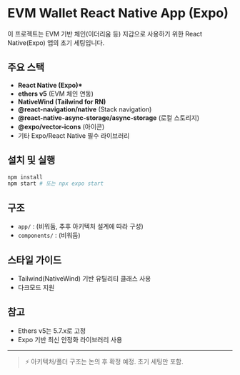 # EVM Wallet React Native App (Expo)

이 프로젝트는 EVM 기반 체인(이더리움 등) 지갑으로 사용하기 위한 React Native(Expo) 앱의 초기 세팅입니다.

## 주요 스택
- **React Native (Expo)\***
- **ethers v5** (EVM 체인 연동)
- **NativeWind (Tailwind for RN)**
- **@react-navigation/native** (Stack navigation)
- **@react-native-async-storage/async-storage** (로컬 스토리지)
- **@expo/vector-icons** (아이콘)
- 기타 Expo/React Native 필수 라이브러리

## 설치 및 실행

```bash
npm install
npm start # 또는 npx expo start
```

## 구조
- `app/` : (비워둠, 추후 아키텍처 설계에 따라 구성)
- `components/` : (비워둠)

## 스타일 가이드
- Tailwind(NativeWind) 기반 유틸리티 클래스 사용
- 다크모드 지원

## 참고
- Ethers v5는 5.7.x로 고정
- Expo 기반 최신 안정화 라이브러리 사용

---
> ⚡️ 아키텍처/폴더 구조는 논의 후 확정 예정. 초기 세팅만 포함.
